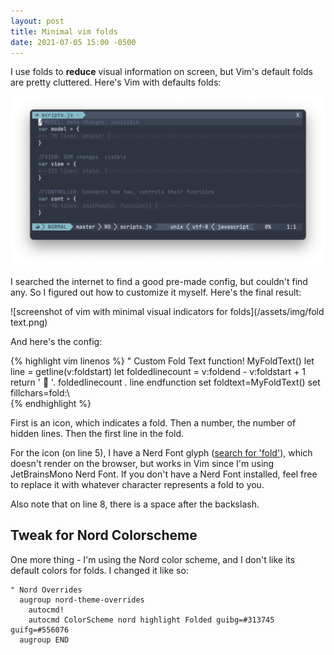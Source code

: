 ```yaml
---
layout: post
title: Minimal vim folds
date: 2021-07-05 15:00 -0500
---
```


I use folds to **reduce** visual information on screen, but Vim's default folds are pretty cluttered. Here's Vim with defaults folds:

![screenshot of vim with default folds](/assets/img/default-folds.png)

I searched the internet to find a good pre-made config, but couldn't find any. So I figured out how to customize it myself. Here's the final result:

![screenshot of vim with minimal visual indicators for folds](/assets/img/fold text.png)

And here's the config:

{% highlight vim linenos %}
" Custom Fold Text
  function! MyFoldText()
      let line = getline(v:foldstart)
      let foldedlinecount = v:foldend - v:foldstart + 1
      return '  '. foldedlinecount . line
  endfunction
  set foldtext=MyFoldText()
  set fillchars=fold:\  
{% endhighlight %}

First is an icon, which indicates a fold. Then a number, the number of hidden lines. Then the first line in the fold. 

For the icon (on line 5), I have a Nerd Font glyph ([search for 'fold'](https://www.nerdfonts.com/cheat-sheet)), which doesn't render on the browser, but works in Vim since I'm using JetBrainsMono Nerd Font. If you don't have a Nerd Font installed, feel free to replace it with whatever character represents a fold to you. 

Also note that on line 8, there is a space after the backslash.

## Tweak for Nord Colorscheme 

One more thing - I'm using the Nord color scheme, and I don't like its default colors for folds. I changed it like so:

```vim
" Nord Overrides
  augroup nord-theme-overrides
    autocmd!
    autocmd ColorScheme nord highlight Folded guibg=#313745 guifg=#556076
  augroup END
```
